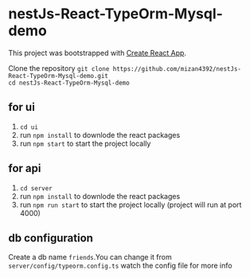 # nestJs-React-TypeOrm-Mysql-demo
This project was bootstrapped with [Create React App](https://github.com/facebook/create-react-app).

Clone the repository `git clone https://github.com/mizan4392/nestJs-React-TypeOrm-Mysql-demo.git` <br>
`cd nestJs-React-TypeOrm-Mysql-demo`
## for ui
  1. `cd ui` <br>
  3. run `npm install` to downlode the react packages <br>
  4. run `npm start` to start the project locally <br>
## for api
1. `cd server` <br>
2. run `npm install` to downlode the react packages <br>
3. run `npm run start` to start the project locally (project will run at port 4000)<br>

## db configuration
Create a db  name `friends`.You can change it from `server/config/typeorm.config.ts`
watch the config file for more info

